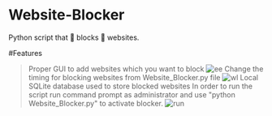 # Website-Blocker
Python script that 🚫 blocks 🚫 websites.

#Features 
> Proper GUI to add websites which you want to block
![ee](https://user-images.githubusercontent.com/29306481/47238275-51f60900-d3ff-11e8-9d1c-81ff1928bc12.png)
> Change the timing for blocking websites from Website_Blocker.py file
![wl](https://user-images.githubusercontent.com/29306481/47238194-06dbf600-d3ff-11e8-8a3a-1e8d1c81820a.png)
> Local SQLite database used to store blocked websites
> In order to run the script run command prompt as administrator and use "python Website_Blocker.py" to activate blocker.
![run](https://user-images.githubusercontent.com/29306481/47238196-06dbf600-d3ff-11e8-85ff-8bb51d73c598.png)


